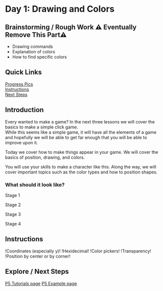 # Day 1: Drawing and Colors



## Brainstorming / Rough Work :warning: Eventually Remove This Part:warning:

- Drawing commands
- Explanation of colors
- How to find specific colors

## Quick Links
[Progress Pics](#what-should-it-look-like)  
[Instructions](#instructions)  
[Next Steps](#next-steps)  

## Introduction
Every wanted to make a game? In the next three lessons we will cover the basics to make a simple click game.  
While this seems like a simple game, it will have all the elements of a game and hopefully we will be able to get far enough that you will be able to improve upon it.

Today we cover how to make things appear in your game.  We will cover the basics of position, drawing, and colors.  

You will use your skills to make a character like this.  Along the way, we will cover important topics such as the color types and how to position shapes.


### What should it look like?
Stage 1

Stage 2

Stage 3 

Stage 4

## Instructions

!Coordinates (especially y)!
!Hexidecimal!
!Color pickers!
!Transparency!
!Position by center or by corner!


## Explore / Next Steps 
[P5 Tutorials page](https://p5js.org/tutorials/)
[P5 Example page](https://p5js.org/examples/)